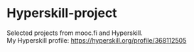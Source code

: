 # Hyperskill-project
Selected projects from mooc.fi and Hyperskill.  
My Hyperskill profile: https://hyperskill.org/profile/368112505
